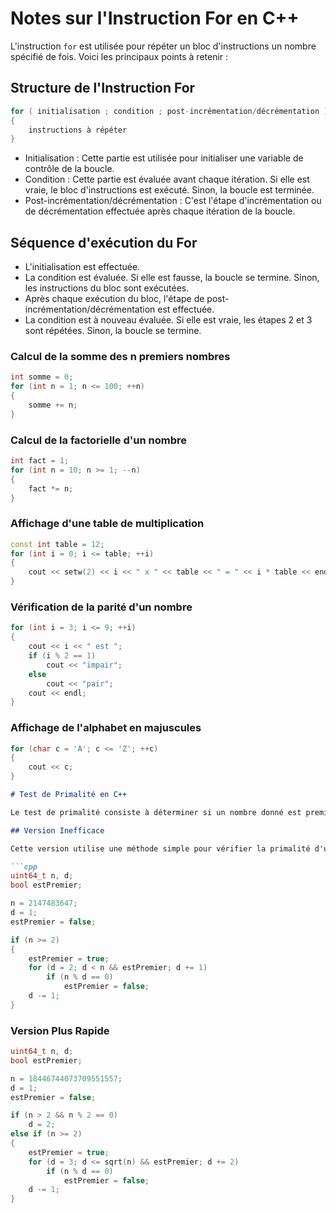 # Notes sur l'Instruction For en C++

L'instruction `for` est utilisée pour répéter un bloc d'instructions un nombre spécifié de fois. Voici les principaux points à retenir :

## Structure de l'Instruction For

```cpp
for ( initialisation ; condition ; post-incrémentation/décrémentation )
{
    instructions à répéter
}
```
- Initialisation : Cette partie est utilisée pour initialiser une variable de contrôle de la boucle.
- Condition : Cette partie est évaluée avant chaque itération. Si elle est vraie, le bloc d'instructions est exécuté. Sinon, la boucle est terminée.
- Post-incrémentation/décrémentation : C'est l'étape d'incrémentation ou de décrémentation effectuée après chaque itération de la boucle.

## Séquence d'exécution du For
- L'initialisation est effectuée.
- La condition est évaluée. Si elle est fausse, la boucle se termine. Sinon, les instructions du bloc sont exécutées.
- Après chaque exécution du bloc, l'étape de post-incrémentation/décrémentation est effectuée.
- La condition est à nouveau évaluée. Si elle est vraie, les étapes 2 et 3 sont répétées. Sinon, la boucle se termine.

### Calcul de la somme des n premiers nombres
```cpp
int somme = 0;
for (int n = 1; n <= 100; ++n)
{
    somme += n;
}
```
### Calcul de la factorielle d'un nombre
```cpp 
int fact = 1;
for (int n = 10; n >= 1; --n)
{
    fact *= n;
}
```
### Affichage d'une table de multiplication
```cpp
const int table = 12;
for (int i = 0; i <= table; ++i)
{
    cout << setw(2) << i << " x " << table << " = " << i * table << endl;
}
```
### Vérification de la parité d'un nombre
```cpp 
for (int i = 3; i <= 9; ++i)
{
    cout << i << " est ";
    if (i % 2 == 1)
        cout << "impair";
    else
        cout << "pair";
    cout << endl;
}
```
### Affichage de l'alphabet en majuscules
```cpp
for (char c = 'A'; c <= 'Z'; ++c)
{
    cout << c;
}
```

```markdown
# Test de Primalité en C++

Le test de primalité consiste à déterminer si un nombre donné est premier, c'est-à-dire s'il n'a que deux diviseurs distincts (1 et lui-même).

## Version Inefficace

Cette version utilise une méthode simple pour vérifier la primalité d'un nombre, mais elle peut être inefficace pour les grands nombres.

```cpp
uint64_t n, d;
bool estPremier;

n = 2147483647;
d = 1;
estPremier = false;

if (n >= 2)
{
    estPremier = true;
    for (d = 2; d < n && estPremier; d += 1)
        if (n % d == 0)
            estPremier = false;
    d -= 1;
}
```

### Version Plus Rapide

```cpp
uint64_t n, d;
bool estPremier;

n = 18446744073709551557;
d = 1;
estPremier = false;

if (n > 2 && n % 2 == 0)
    d = 2;
else if (n >= 2)
{
    estPremier = true;
    for (d = 3; d <= sqrt(n) && estPremier; d += 2)
        if (n % d == 0)
            estPremier = false;
    d -= 1;
}
```